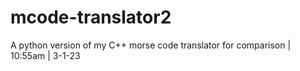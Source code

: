 # mcode-translator2
A python version of my C++ morse code translator for comparison | 10:55am | 3-1-23